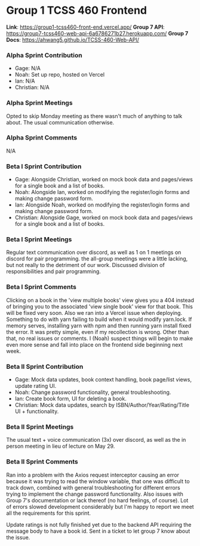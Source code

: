 # Group 1 TCSS 460 Frontend
**Link**: https://group1-tcss460-front-end.vercel.app/
**Group 7 API**: https://group7-tcss460-web-api-6a6786271b27.herokuapp.com/
**Group 7 Docs**: https://ahwang5.github.io/TCSS-460-Web-API/

### Alpha Sprint Contribution
- Gage: N/A
- Noah: Set up repo, hosted on Vercel
- Ian: N/A
- Christian: N/A

### Alpha Sprint Meetings
Opted to skip Monday meeting as there wasn't much of anything to talk about. The usual communication otherwise.

### Alpha Sprint Comments
N/A

### Beta I Sprint Contribution
- Gage: Alongside Christian, worked on mock book data and pages/views for a single book and a list of books.
- Noah: Alongside Ian, worked on modifying the register/login forms and making change password form.
- Ian: Alongside Noah, worked on modifying the register/login forms and making change password form.
- Christian: Alongside Gage, worked on mock book data and pages/views for a single book and a list of books.

### Beta I Sprint Meetings
Regular text communication over discord, as well as 1 on 1 meetings on discord for pair programming. the all-group meetings were a little lacking, but not really to the detriment of our work. Discussed division of responsibilities and pair programming.

### Beta I Sprint Comments
Clicking on a book in the 'view multiple books' view gives you a 404 instead of bringing you to the associated 'view single book' view for that book. This will be fixed very soon. Also we ran into a Vercel issue when deploying. Something to do with yarn failing to build when it would modify yarn.lock. If memory serves, installing yarn with npm and then running yarn install fixed the error. It was pretty simple, even if my recollection is wrong. Other than that, no real issues or comments. I (Noah) suspect things will begin to make even more sense and fall into place on the frontend side beginning next week.

### Beta II Sprint Contribution
- Gage: Mock data updates, book context handling, book page/list views, update rating UI.
- Noah: Change password functionality, general troubleshooting. 
- Ian: Create book form, UI for deleting a book.
- Christian: Mock data updates, search by ISBN/Author/Year/Rating/Title UI + functionality.

### Beta II Sprint Meetings
The usual text + voice communication (3x) over discord, as well as the in person meeting in lieu of lecture on May 29. 

### Beta II Sprint Comments
Ran into a problem with the Axios request interceptor causing an error because it was trying to read the window variable, that one was difficult to track down, combined with general troubleshooting for different errors trying to implement the change password functionality. Also issues with Group 7's documentation or lack thereof (no hard feelings, of course). Lot of errors slowed development considerably but I'm happy to report we meet all the requirements for this sprint.

Update ratings is not fully finished yet due to the backend API requiring the message body to have a book id. Sent in a ticket to let group 7 know about the issue.

